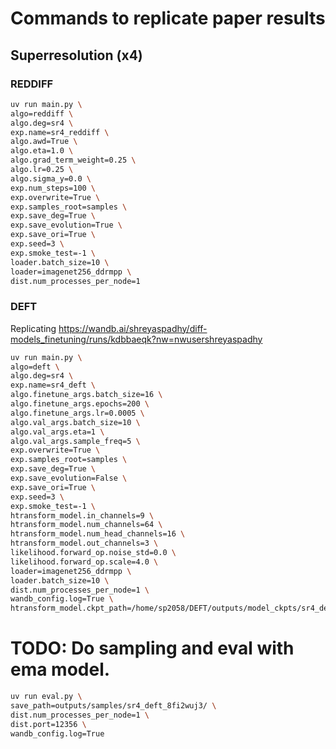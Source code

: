 # Commands to replicate paper results

## Superresolution (x4)

### REDDIFF

```bash
uv run main.py \
algo=reddiff \
algo.deg=sr4 \
exp.name=sr4_reddiff \
algo.awd=True \
algo.eta=1.0 \
algo.grad_term_weight=0.25 \
algo.lr=0.25 \
algo.sigma_y=0.0 \
exp.num_steps=100 \
exp.overwrite=True \
exp.samples_root=samples \
exp.save_deg=True \
exp.save_evolution=True \
exp.save_ori=True \
exp.seed=3 \
exp.smoke_test=-1 \
loader.batch_size=10 \
loader=imagenet256_ddrmpp \
dist.num_processes_per_node=1
```

### DEFT

Replicating https://wandb.ai/shreyaspadhy/diff-models_finetuning/runs/kdbbaeqk?nw=nwusershreyaspadhy

```bash
uv run main.py \
algo=deft \
algo.deg=sr4 \
exp.name=sr4_deft \
algo.finetune_args.batch_size=16 \
algo.finetune_args.epochs=200 \
algo.finetune_args.lr=0.0005 \
algo.val_args.batch_size=10 \
algo.val_args.eta=1 \
algo.val_args.sample_freq=5 \
exp.overwrite=True \
exp.samples_root=samples \
exp.save_deg=True \
exp.save_evolution=False \
exp.save_ori=True \
exp.seed=3 \
exp.smoke_test=-1 \
htransform_model.in_channels=9 \
htransform_model.num_channels=64 \
htransform_model.num_head_channels=16 \
htransform_model.out_channels=3 \
likelihood.forward_op.noise_std=0.0 \
likelihood.forward_op.scale=4.0 \
loader=imagenet256_ddrmpp \
loader.batch_size=10 \
dist.num_processes_per_node=1 \
wandb_config.log=True \
htransform_model.ckpt_path=/home/sp2058/DEFT/outputs/model_ckpts/sr4_deft_8fi2wuj3/model_old.pt
```

# TODO: Do sampling and eval with ema model.

```bash
uv run eval.py \
save_path=outputs/samples/sr4_deft_8fi2wuj3/ \
dist.num_processes_per_node=1 \
dist.port=12356 \
wandb_config.log=True
```
